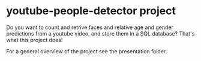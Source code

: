 # youtube-people-detector project

Do you want to count and retrive faces and relative age and gender predictions from a youtube video, and store them in a SQL database? That's what this project does!

For a general overview of the project see the presentation folder.